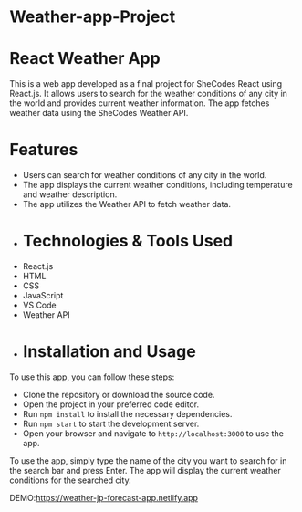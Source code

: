 
# Weather-app-Project
# React Weather App
This is a web app developed as a final project for SheCodes React using React.js. It allows users to search for the weather conditions of any city in the world and provides current weather information. The app fetches weather data using the SheCodes Weather API.
# Features
- Users can search for weather conditions of any city in the world.
- The app displays the current weather conditions, including temperature and weather description.
- The app utilizes the  Weather API to fetch weather data.
- # Technologies & Tools Used
- React.js
- HTML
- CSS
- JavaScript
- VS Code
- Weather API
- # Installation and Usage
To use this app, you can follow these steps:

- Clone the repository or download the source code.
- Open the project in your preferred code editor.
- Run  `npm install` to install the necessary dependencies.
- Run `npm start` to start the development server.
- Open your browser and navigate to `http://localhost:3000` to use the app.

To use the app, simply type the name of the city you want to search for in the search bar and press Enter. The app will display the current weather conditions for the searched city.

DEMO:https://weather-jp-forecast-app.netlify.app
  





